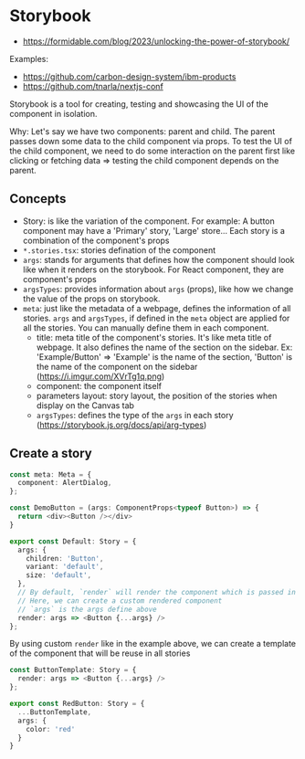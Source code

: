 # Storybook

- <https://formidable.com/blog/2023/unlocking-the-power-of-storybook/>

Examples: 

- <https://github.com/carbon-design-system/ibm-products>
- <https://github.com/tnarla/nextjs-conf>

Storybook is a tool for creating, testing and showcasing the UI of the component in isolation.

Why: Let's say we have two components: parent and child. The parent passes down some data to the child component via props. To test the UI of the child component, we need to do some interaction on the parent first like clicking or fetching data => testing the child component depends on the parent.

## Concepts

- Story: is like the variation of the component. For example: A button component may have a 'Primary' story, 'Large' store... Each story is a combination of the component's props
- `*.stories.tsx`: stories defination of the component
- `args`: stands for arguments that defines how the component should look like when it renders on the storybook. For React component, they are component's props
- `argsTypes`: provides information about `args` (props), like how we change the value of the props on storybook.
- `meta`: just like the metadata of a webpage, defines the information of all stories. `args` and `argsTypes`, if defined in the `meta` object are applied for all the stories. You can manually define them in each component.
  - title: meta title of the component's stories. It's like meta title of webpage. It also defines the name of the section on the sidebar. Ex: 'Example/Button' => 'Example' is the name of the section, 'Button' is the name of the component on the sidebar (<https://i.imgur.com/XVrTg1q.png>)
  - component: the component itself
  - parameters layout: story layout, the position of the stories when display on the Canvas tab 
  - `argsTypes`: defines the type of the `args` in each story (<https://storybook.js.org/docs/api/arg-types>)

## Create a story

```ts
const meta: Meta = {
  component: AlertDialog,
};

const DemoButton = (args: ComponentProps<typeof Button>) => {
  return <div><Button /></div>
}

export const Default: Story = {
  args: {
    children: 'Button',
    variant: 'default',
    size: 'default',
  },
  // By default, `render` will render the component which is passed in as the value of `component` property in `meta` object
  // Here, we can create a custom rendered component
  // `args` is the args define above
  render: args => <Button {...args} />
};
```

By using custom `render` like in the example above, we can create a template of the component that will be reuse in all stories

```ts
const ButtonTemplate: Story = {
  render: args => <Button {...args} />
};

export const RedButton: Story = {
  ...ButtonTemplate,
  args: {
    color: 'red'
  }
}
```

